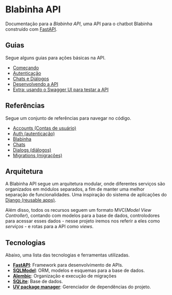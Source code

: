 # Blabinha API

Documentação para a _Blabinha API_, uma API para o chatbot Blabinha construído com [FastAPI](https://https://fastapi.tiangolo.com/ ).

## Guias
Segue alguns guias para ações básicas na API.
- [Começando](../guides/getting-started.md)
- [Autenticação](../guides/authentication.md)
- [Chats e Diálogos](../guides/chat-and-dialogs.md)
- [Desenvolvendo a API](../guides/developing.md)
- [Extra: usando o Swagger UI para testar a API](../guides/run-with-swaggerui.md)

## Referências
Segue um conjunto de referências para navegar no código.
- [Accounts (Contas de usuário)](../references/accounts.md)
- [Auth (autenticação)](../references/auth.md)
- [Blabinha](../references/blabinha.md)
- [Chats](../references/chats.md)
- [Dialogs (diálogos)](../references/dialogs.md)
- [Migrations (migrações)](../references/migrations.md)

## Arquitetura

A Blabinha API segue um arquitetura modular, onde diferentes serviços são organizados em módulos separados, a fim de manter uma melhor separação de funcionalidades. Uma inspiração do sistema de aplicações do [Django (reusable apps)](https://docs.djangoproject.com/en/5.2/intro/reusable-apps/).

Além disso, todos os recursos seguem um formato MVC(_Model View Controller_), contando com modelos para a base de dados, controlodores para acessar esses dados - nesse projeto iremos nos referir a eles como _serviços_ - e rotas para a API como _views_.

## Tecnologias
Abaixo, uma lista das tecnologias e ferramentas utilizadas.

- [**FastAPI**](https://fastapi.tiangolo.com/): Framework para desenvolvimento de APIs.
- [**SQLModel**](https://sqlmodel.tiangolo.com/): ORM, modelos e esquemas para a base de dados.
- [**Alembic**](https://alembic.sqlalchemy.org/en/latest/): Organização e execução de migrações
- [**SQLite**](https://sqlite.org/index.html): Base de dados.
- [**UV package manager**](https://docs.astral.sh/uv/): Gerenciador de dependências do projeto.
